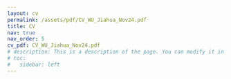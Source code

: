 ```yaml
---
layout: cv
permalink: /assets/pdf/CV_WU_Jiahua_Nov24.pdf
title: CV
nav: true
nav_order: 5
cv_pdf: CV_WU_Jiahua_Nov24.pdf
# description: This is a description of the page. You can modify it in '_pages/cv.md'. You can also change or remove the top pdf download button.
# toc:
#   sidebar: left
---
```

